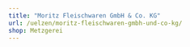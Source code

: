 ```yaml
---
title: "Moritz Fleischwaren GmbH & Co. KG"
url: /uelzen/moritz-fleischwaren-gmbh-und-co-kg/
shop: Metzgerei
---
```

